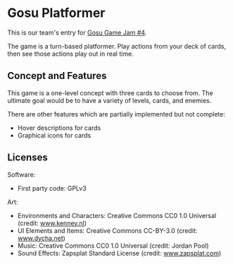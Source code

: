 # Gosu Platformer

This is our team's entry for [Gosu Game Jam #4](https://itch.io/jam/gosu-game-jam-4).

The game is a turn-based platformer. Play actions from your deck of cards, then
see those actions play out in real time.

## Concept and Features

This game is a one-level concept with three cards to choose from. The ultimate
goal would be to have a variety of levels, cards, and enemies.

There are other features which are partially implemented but not complete:
- Hover descriptions for cards
- Graphical icons for cards

## Licenses

Software:
- First party code: GPLv3

Art:
- Environments and Characters: Creative Commons CC0 1.0 Universal (credit: www.kenney.nl)
- UI Elements and Items: Creative Commons CC-BY-3.0 (credit: www.dycha.net)
- Music: Creative Commons CC0 1.0 Universal (credit: Jordan Pool)
- Sound Effects: Zapsplat Standard License (credit: www.zapsplat.com)
